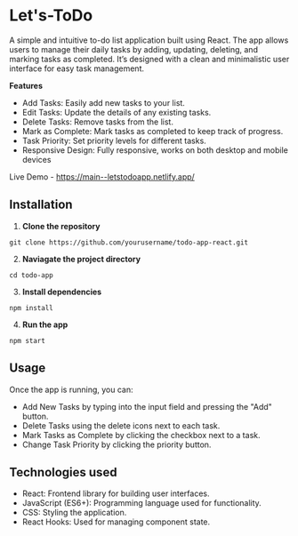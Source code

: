 # Let's-ToDo

A simple and intuitive to-do list application built using React. The app allows users to manage their daily tasks by adding, updating, deleting, and marking tasks as completed. It’s designed with a clean and minimalistic user interface for easy task management.

**Features**

* Add Tasks: Easily add new tasks to your list.
* Edit Tasks: Update the details of any existing tasks.
* Delete Tasks: Remove tasks from the list.
* Mark as Complete: Mark tasks as completed to keep track of progress.
* Task Priority: Set priority levels for different tasks.
* Responsive Design: Fully responsive, works on both desktop and mobile devices

Live Demo - https://main--letstodoapp.netlify.app/

## Installation 

1. **Clone the repository**

`git clone https://github.com/yourusername/todo-app-react.git`

2. **Naviagate the project directory**

`cd todo-app`

3. **Install dependencies**

`npm install`

4. **Run the app**

`npm start`


## Usage 

Once the app is running, you can:

* Add New Tasks by typing into the input field and pressing the "Add" button.
* Delete Tasks using the delete icons next to each task.
* Mark Tasks as Complete by clicking the checkbox next to a task.
* Change Task Priority by clicking the priority button.

## Technologies used 

* React: Frontend library for building user interfaces.
* JavaScript (ES6+): Programming language used for functionality.
* CSS: Styling the application.
* React Hooks: Used for managing component state.

